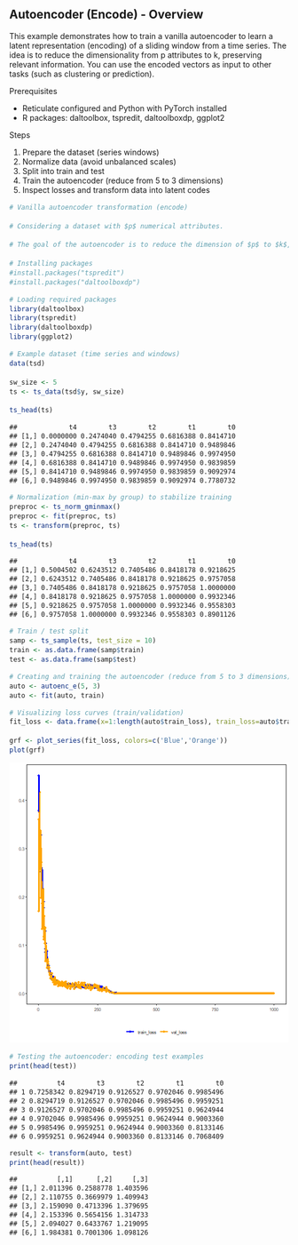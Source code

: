 ## Autoencoder (Encode) - Overview

This example demonstrates how to train a vanilla autoencoder to learn a latent representation (encoding) of a sliding window from a time series. The idea is to reduce the dimensionality from p attributes to k, preserving relevant information. You can use the encoded vectors as input to other tasks (such as clustering or prediction).

Prerequisites
- Reticulate configured and Python with PyTorch installed
- R packages: daltoolbox, tspredit, daltoolboxdp, ggplot2

Steps
1) Prepare the dataset (series windows)
2) Normalize data (avoid unbalanced scales)
3) Split into train and test
4) Train the autoencoder (reduce from 5 to 3 dimensions)
5) Inspect losses and transform data into latent codes


``` r
# Vanilla autoencoder transformation (encode)

# Considering a dataset with $p$ numerical attributes. 

# The goal of the autoencoder is to reduce the dimension of $p$ to $k$, such that these $k$ attributes are enough to recompose the original $p$ attributes. 

# Installing packages
#install.packages("tspredit")
#install.packages("daltoolboxdp")
```


``` r
# Loading required packages
library(daltoolbox)
library(tspredit)
library(daltoolboxdp)
library(ggplot2)
```


``` r
# Example dataset (time series and windows)
data(tsd)

sw_size <- 5
ts <- ts_data(tsd$y, sw_size)

ts_head(ts)
```

```
##             t4        t3        t2        t1        t0
## [1,] 0.0000000 0.2474040 0.4794255 0.6816388 0.8414710
## [2,] 0.2474040 0.4794255 0.6816388 0.8414710 0.9489846
## [3,] 0.4794255 0.6816388 0.8414710 0.9489846 0.9974950
## [4,] 0.6816388 0.8414710 0.9489846 0.9974950 0.9839859
## [5,] 0.8414710 0.9489846 0.9974950 0.9839859 0.9092974
## [6,] 0.9489846 0.9974950 0.9839859 0.9092974 0.7780732
```


``` r
# Normalization (min-max by group) to stabilize training
preproc <- ts_norm_gminmax()
preproc <- fit(preproc, ts)
ts <- transform(preproc, ts)

ts_head(ts)
```

```
##             t4        t3        t2        t1        t0
## [1,] 0.5004502 0.6243512 0.7405486 0.8418178 0.9218625
## [2,] 0.6243512 0.7405486 0.8418178 0.9218625 0.9757058
## [3,] 0.7405486 0.8418178 0.9218625 0.9757058 1.0000000
## [4,] 0.8418178 0.9218625 0.9757058 1.0000000 0.9932346
## [5,] 0.9218625 0.9757058 1.0000000 0.9932346 0.9558303
## [6,] 0.9757058 1.0000000 0.9932346 0.9558303 0.8901126
```


``` r
# Train / test split
samp <- ts_sample(ts, test_size = 10)
train <- as.data.frame(samp$train)
test <- as.data.frame(samp$test)
```


``` r
# Creating and training the autoencoder (reduce from 5 to 3 dimensions)
auto <- autoenc_e(5, 3)
auto <- fit(auto, train)
```


``` r
# Visualizing loss curves (train/validation)
fit_loss <- data.frame(x=1:length(auto$train_loss), train_loss=auto$train_loss,val_loss=auto$val_loss)

grf <- plot_series(fit_loss, colors=c('Blue','Orange'))
plot(grf)
```

![plot of chunk unnamed-chunk-7](fig/autoenc_e/unnamed-chunk-7-1.png)


``` r
# Testing the autoencoder: encoding test examples
print(head(test))
```

```
##          t4        t3        t2        t1        t0
## 1 0.7258342 0.8294719 0.9126527 0.9702046 0.9985496
## 2 0.8294719 0.9126527 0.9702046 0.9985496 0.9959251
## 3 0.9126527 0.9702046 0.9985496 0.9959251 0.9624944
## 4 0.9702046 0.9985496 0.9959251 0.9624944 0.9003360
## 5 0.9985496 0.9959251 0.9624944 0.9003360 0.8133146
## 6 0.9959251 0.9624944 0.9003360 0.8133146 0.7068409
```

``` r
result <- transform(auto, test)
print(head(result))
```

```
##          [,1]      [,2]     [,3]
## [1,] 2.011396 0.2588778 1.403596
## [2,] 2.110755 0.3669979 1.409943
## [3,] 2.159090 0.4713396 1.379695
## [4,] 2.153396 0.5654156 1.314733
## [5,] 2.094027 0.6433767 1.219095
## [6,] 1.984381 0.7001306 1.098126
```

